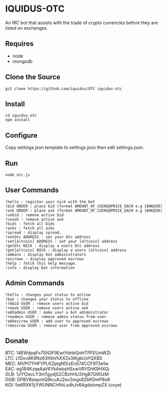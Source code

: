 
# IQUIDUS-OTC

An IRC bot that assists with the trade of crypto currencies before they are listed on exchanges.

## Requires

*  node
*  mongodb

## Clone the Source

    git clone https://github.com/iquidus/OTC iquidus-otc

## Install

    cd iquidus-otc
    npm install

## Configure

Copy settings.json.template to settings.json then edit settings.json.

## Run

    node otc.js

## User Commands

    !hello : register your nick with the bot
    !bid ORDER : place bid (format AMOUNT_OF_COINS@PRICE_EACH e.g 100K@30)
    !ask ORDER : place ask (format AMOUNT_OF_COINS@PRICE_EACH e.g 100K@30)
    !unbid : remove active bid
    !unask : remove active ask
    !bids : fetch all bids
    !asks : fetch all asks
    !spread : display spread.
    !setbtc ADDRESS : set your btc address
    !set[altcoin] ADDRESS : set your [altcoin] address
    !getbtc NICK : display a users btc address
    !get[altcoin] NICK : display a users [altcoin] address
    !admins : display bot administrators
    !escrows : display approved escrows
    !help : fetch this help message.
    !info : display bot information

## Admin Commands

    !hello : changes your status to online
    !bye : changes your status to offline
    !rmbid USER : remove users active bid
    !rmask USER : remove users active ask
    !addadmin USER : make user a bot adimnistrator
    !rmadmin USER : remove admin status from user
    !addescrow USER : add user to approved escrows
    !rmescrow USER : remove user from approved escrows

## Donate

BTC: 14EWdpqFx75N3F9EwtYdnbQnHTPFEUmWZt  
LTC: LfDxv8K9Nz63ifibVhXXZs3iKgbUsYQXBS  
MEC: MVPt7YHFYPLKZptgNDizEnS74CCF973e1w  
EAC: eg1R4KzqeAaV6YkAebsHSxwVRYDhK9HXQi  
GLB: 1JYf2ecLY3mTgydjS2CBzhHU2HgB7G9GzM  
DGB: DPBV8siqomQ9icuAJ2ev2mgs8ZbKDmP8x8  
KOI: 5e6RXK5jYWUNNChfhiLsdhJv6AgdokmpZX (coye)  



